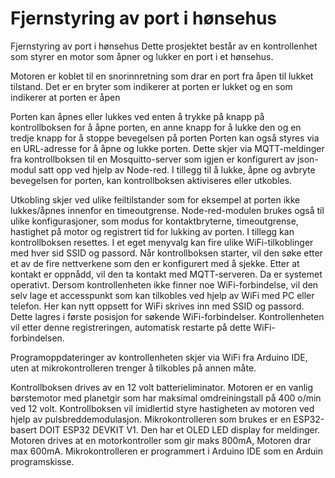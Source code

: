 # Fjernstyring av port i hønsehus

Fjernstyring av port i hønsehus
Dette prosjektet består av en kontrollenhet som styrer en motor som åpner og lukker en port i et hønsehus.

Motoren er koblet til en snorinnretning som drar en port fra åpen til lukket tilstand. Det er en bryter som indikerer at porten er lukket og en som indikerer at porten er åpen

Porten kan åpnes eller lukkes ved enten å trykke på knapp på kontrollboksen for å åpne porten, en anne knapp for å lukke den og en tredje knapp for å stoppe bevegelsen på porten Porten kan også styres via en URL-adresse for å åpne og lukke porten. Dette skjer via MQTT-meldinger fra kontrollboksen til en Mosquitto-server som igjen er konfigurert av json-modul satt opp ved hjelp av Node-red. I tillegg til å lukke, åpne og avbryte bevegelsen for porten, kan kontrollboksen aktiviseres eller utkobles.

Utkobling skjer ved ulike feiltilstander som for eksempel at porten ikke lukkes/åpnes innenfor en timeoutgrense. Node-red-modulen brukes også til ulike konfigurasjoner, som modus for kontaktbryterne, timeoutgrense, hastighet på motor og registrert tid for lukking av porten. I tillegg kan kontrollboksen resettes. I et eget menyvalg kan fire ulike WiFi-tilkoblinger med hver sid SSID og passord. Når kontrollboksen starter, vil den søke etter et av de fire nettverkene som den er konfigurert med å sjekke. Etter at kontakt er oppnådd, vil den ta kontakt med MQTT-serveren. Da er systemet operativt. Dersom kontrollenheten ikke finner noe WiFi-forbindelse, vil den selv lage et accesspunkt som kan tilkobles ved hjelp av WiFi med PC eller telefon. Her kan nytt oppsett for WiFi skrives inn med SSID og passord. Dette lagres i første posisjon for søkende WiFi-forbindelser. Kontrollenheten vil etter denne registreringen, automatisk restarte på dette WiFi-forbindelsen.

Programoppdateringer av kontrollenheten skjer via WiFi fra Arduino IDE, uten at mikrokontrolleren trenger å tilkobles på annen måte.

Kontrollboksen drives av en 12 volt batterieliminator. Motoren er en vanlig børstemotor med planetgir som har maksimal omdreiningstall på 400 o/min ved 12 volt. Kontrollboksen vil imidlertid styre hastigheten av motoren ved hjelp av pulsbreddemodulasjon. Mikrokontrolleren som brukes er en ESP32-basert DOIT ESP32 DEVKIT V1. Den har et OLED LED display for meldinger. Motoren drives at en motorkontroller som gir maks 800mA, Motoren drar max 600mA. Mikrokontrolleren er programmert i Arduino IDE som en Arduin programskisse.

